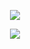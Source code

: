 <p align="center">
  <a href = "https://www.youtube.com/watch?v=Ph3vJASDVaE"><img src="https://dirkwhoffmann.github.io/DeepDrill/_images/spider_youtube.png"></a>
</p>
<p align="center">
  <a href = "https://dirkwhoffmann.github.io/DeepDrill"><img src="https://dirkwhoffmann.github.io/DeepDrill/images/redirect2.png"></a>
</p>

